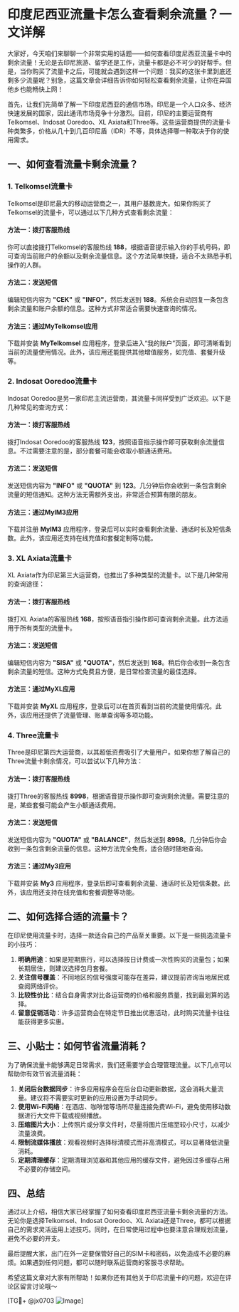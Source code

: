 # 印度尼西亚流量卡怎么查看剩余流量？一文详解

大家好，今天咱们来聊聊一个非常实用的话题——如何查看印度尼西亚流量卡中的剩余流量！无论是去印尼旅游、留学还是工作，流量卡都是必不可少的好帮手。但是，当你购买了流量卡之后，可能就会遇到这样一个问题：我买的这张卡里到底还剩多少流量呢？别急，这篇文章会详细告诉你如何轻松查看剩余流量，让你在异国他乡也能畅快上网！

首先，让我们先简单了解一下印度尼西亚的通信市场。印尼是一个人口众多、经济快速发展的国家，因此通讯市场竞争十分激烈。目前，印尼的主要运营商有Telkomsel、Indosat Ooredoo、XL Axiata和Three等。这些运营商提供的流量卡种类繁多，价格从几十到几百印尼盾（IDR）不等，具体选择哪一种取决于你的使用需求。

## 一、如何查看流量卡剩余流量？

### 1. Telkomsel流量卡

Telkomsel是印尼最大的移动运营商之一，其用户基数庞大。如果你购买了Telkomsel的流量卡，可以通过以下几种方式查看剩余流量：

#### 方法一：拨打客服热线
你可以直接拨打Telkomsel的客服热线 **188**，根据语音提示输入你的手机号码，即可查询当前账户的余额以及剩余流量信息。这个方法简单快捷，适合不太熟悉手机操作的人群。

#### 方法二：发送短信
编辑短信内容为 **"CEK"** 或 **"INFO"**，然后发送到 **188**。系统会自动回复一条包含剩余流量和账户余额的信息。这种方式非常适合需要快速查询的情况。

#### 方法三：通过MyTelkomsel应用
下载并安装 **MyTelkomsel** 应用程序，登录后进入“我的账户”页面，即可清晰看到当前的流量使用情况。此外，该应用还能提供其他增值服务，如充值、套餐升级等。

### 2. Indosat Ooredoo流量卡

Indosat Ooredoo是另一家印尼主流运营商，其流量卡同样受到广泛欢迎。以下是几种常见的查询方式：

#### 方法一：拨打客服热线
拨打Indosat Ooredoo的客服热线 **123**，按照语音指示操作即可获取剩余流量信息。不过需要注意的是，部分套餐可能会收取小额通话费用。

#### 方法二：发送短信
发送短信内容为 **"INFO"** 或 **"QUOTA"** 到 **123**。几分钟后你会收到一条包含剩余流量的短信通知。这种方法无需额外支出，非常适合预算有限的朋友。

#### 方法三：通过MyIM3应用
下载并注册 **MyIM3** 应用程序，登录后可以实时查看剩余流量、通话时长及短信条数。此外，该应用还支持在线充值和套餐定制等功能。

### 3. XL Axiata流量卡

XL Axiata作为印尼第三大运营商，也推出了多种类型的流量卡。以下是几种常用的查询途径：

#### 方法一：拨打客服热线
拨打XL Axiata的客服热线 **168**，按照语音指引操作即可查询剩余流量。此方法适用于所有类型的流量卡。

#### 方法二：发送短信
编辑短信内容为 **"SISA"** 或 **"QUOTA"**，然后发送到 **168**。稍后你会收到一条包含剩余流量的短信。这种方式免费且方便，是日常检查流量的最佳选择。

#### 方法三：通过MyXL应用
下载并安装 **MyXL** 应用程序，登录后可以在首页看到当前的流量使用情况。此外，该应用还提供了流量管理、账单查询等多项功能。

### 4. Three流量卡

Three是印尼第四大运营商，以其超低资费吸引了大量用户。如果你想了解自己的Three流量卡剩余情况，可以尝试以下几种方法：

#### 方法一：拨打客服热线
拨打Three的客服热线 **8998**，根据语音提示操作即可查询剩余流量。需要注意的是，某些套餐可能会产生小额通话费用。

#### 方法二：发送短信
发送短信内容为 **"QUOTA"** 或 **"BALANCE"**，然后发送到 **8998**。几分钟后你会收到一条包含剩余流量的信息。这种方法完全免费，适合随时随地查询。

#### 方法三：通过My3应用
下载并安装 **My3** 应用程序，登录后即可查看剩余流量、通话时长及短信条数。此外，该应用还支持在线充值和套餐调整等功能。

## 二、如何选择合适的流量卡？

在印尼使用流量卡时，选择一款适合自己的产品至关重要。以下是一些挑选流量卡的小技巧：

1. **明确用途**：如果是短期旅行，可以选择按日计费或一次性购买的流量包；如果长期居住，则建议选择包月套餐。
2. **关注信号覆盖**：不同地区的信号强度可能存在差异，建议提前咨询当地居民或查阅网络评价。
3. **比较性价比**：结合自身需求对比各运营商的价格和服务质量，找到最划算的选择。
4. **留意促销活动**：许多运营商会在特定节日推出优惠活动，此时购买流量卡往往能获得更多实惠。

## 三、小贴士：如何节省流量消耗？

为了确保流量卡能够满足日常需求，我们还需要学会合理管理流量。以下几点可以帮助你有效节省流量消耗：

1. **关闭后台数据同步**：许多应用程序会在后台自动更新数据，这会消耗大量流量。建议将不需要实时更新的应用设置为手动同步。
2. **使用Wi-Fi网络**：在酒店、咖啡馆等场所尽量连接免费Wi-Fi，避免使用移动数据进行大文件下载或视频播放。
3. **压缩图片大小**：上传照片或分享文件时，尽量将图片压缩至较小尺寸，以减少流量浪费。
4. **限制流媒体播放**：观看视频时选择标清模式而非高清模式，可以显著降低流量消耗。
5. **定期清理缓存**：定期清理浏览器和其他应用的缓存文件，避免因过多缓存占用不必要的存储空间。

## 四、总结

通过以上介绍，相信大家已经掌握了如何查看印度尼西亚流量卡剩余流量的方法。无论你是选择Telkomsel、Indosat Ooredoo、XL Axiata还是Three，都可以根据自己的需求灵活运用上述技巧。同时，在日常使用过程中也要注意合理规划流量，避免不必要的开支。

最后提醒大家，出门在外一定要保管好自己的SIM卡和密码，以免造成不必要的麻烦。如果遇到任何问题，都可以随时联系运营商的客服寻求帮助。

希望这篇文章对大家有所帮助！如果你还有其他关于印尼流量卡的问题，欢迎在评论区留言讨论哦～

[TG💪+ @jx0703 ![Image](https://github.com/user-attachments/assets/dbca1d08-cadb-493c-b0ec-ad6f7a83f270)]
